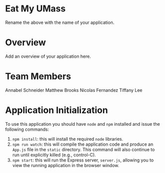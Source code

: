 # Eat My UMass

Rename the above with the name of your application.

# Overview

Add an overview of your application here.

# Team Members

Annabel Schneider
Matthew Brooks
Nicolas Fernandez
Tiffany Lee

# Application Initialization

To use this application you should have `node` and `npm` installed and issue the following commands:

1. `npm install`: this will install the required `node` libraries.
2. `npm run watch`: this will compile the application code and produce an `App.js` file in the `static` directory. This command will also continue to run until explicitly killed (e.g., control-C).
3. `npm start`: this will run the Express server, `server.js`, allowing you to view the running application in the browser window.
